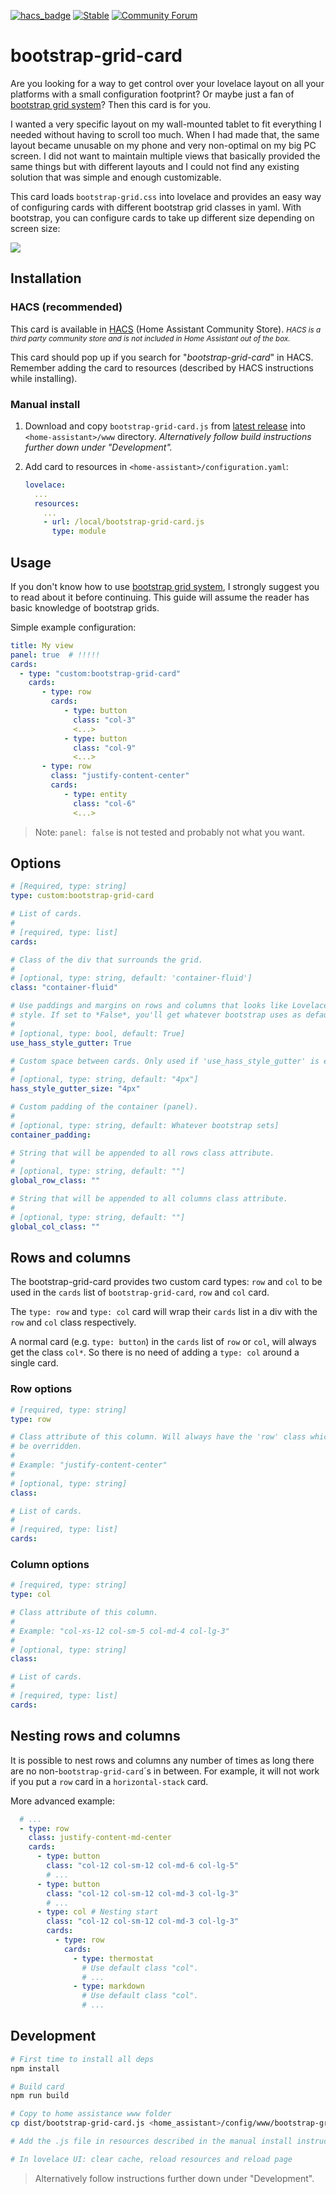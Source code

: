 [![hacs_badge](https://img.shields.io/badge/HACS-Default-orange.svg)](https://github.com/custom-components/hacs)
[![Stable](https://img.shields.io/github/release/idittansikte/bootstrap-grid-card.svg)](https://github.com/idittansikte/bootstrap-grid-card/releases/latest)
[![Community Forum](https://img.shields.io/badge/community-forum-brightgreen.svg)](https://community.home-assistant.io/t/lovelace-bootstrap-grid-card/274738)

bootstrap-grid-card
===================

Are you looking for a way to get control over your lovelace layout on all your platforms with a
small configuration footprint? Or maybe just a fan of [bootstrap grid
system](https://getbootstrap.com/docs/5.1/layout/grid/)? Then this card is for you.

I wanted a very specific layout on my wall-mounted tablet to fit everything I needed without having
to scroll too much. When I had made that, the same layout became unusable on my phone and very
non-optimal on my big PC screen. I did not want to maintain multiple views that basically provided the
same things but with different layouts and I could not find any existing solution that was simple
and enough customizable.

This card loads `bootstrap-grid.css` into lovelace and provides an easy way of configuring cards
with different bootstrap grid classes in yaml. With bootstrap, you can configure cards to take up
different size depending on screen size:

![](lovelace.gif)

## Installation

### HACS (recommended)

This card is available in [HACS](https://hacs.xyz/) (Home Assistant Community Store). <small>_HACS
is a third party community store and is not included in Home Assistant out of the box._</small>

This card should pop up if you search for "*bootstrap-grid-card*" in HACS. Remember adding the card
to resources (described by HACS instructions while installing).

### Manual install

1. Download and copy `bootstrap-grid-card.js` from [latest
   release](https://github.com/idittansikte/bootstrap-grid-card/releases/latest) into
   `<home-assistant>/www` directory. _Alternatively follow build instructions further down under
   "Development"._

2. Add card to resources in `<home-assistant>/configuration.yaml`:

    ```yaml
    lovelace:
      ...
      resources:
        ...
        - url: /local/bootstrap-grid-card.js
          type: module

    ```

## Usage

If you don't know how to use [bootstrap grid
system](https://getbootstrap.com/docs/5.1/layout/grid/), I strongly suggest you to read about it
before continuing. This guide will assume the reader has basic knowledge of bootstrap grids.

Simple example configuration:

```yaml
title: My view
panel: true  # !!!!!
cards:
  - type: "custom:bootstrap-grid-card"
    cards:
       - type: row
         cards:
            - type: button
              class: "col-3"
              <...>
            - type: button
              class: "col-9"
              <...>
       - type: row
         class: "justify-content-center"
         cards:
            - type: entity
              class: "col-6"
              <...>
```

> Note: `panel: false` is not tested and probably not what you want.


## Options

```yaml
# [Required, type: string]
type: custom:bootstrap-grid-card

# List of cards.
#
# [required, type: list]
cards:

# Class of the div that surrounds the grid.
#
# [optional, type: string, default: 'container-fluid']
class: "container-fluid"

# Use paddings and margins on rows and columns that looks like Lovelace default
# style. If set to *False*, you'll get whatever bootstrap uses as default.
#
# [optional, type: bool, default: True]
use_hass_style_gutter: True

# Custom space between cards. Only used if 'use_hass_style_gutter' is enabled.
#
# [optional, type: string, default: "4px"]
hass_style_gutter_size: "4px"

# Custom padding of the container (panel).
#
# [optional, type: string, default: Whatever bootstrap sets]
container_padding:

# String that will be appended to all rows class attribute.
#
# [optional, type: string, default: ""]
global_row_class: ""

# String that will be appended to all columns class attribute.
#
# [optional, type: string, default: ""]
global_col_class: ""
```

## Rows and columns

The bootstrap-grid-card provides two custom card types: `row` and `col` to be used in the `cards`
list of `bootstrap-grid-card`, `row` and `col` card.

The `type: row` and `type: col` card will wrap their `cards` list in a div with the `row` and `col`
class respectively.

A normal card (e.g. `type: button`) in the `cards` list of `row` or `col`, will always get the class
`col*`. So there is no need of adding a `type: col` around a single card.


### Row options

```yaml
# [required, type: string]
type: row

# Class attribute of this column. Will always have the 'row' class which can't
# be overridden.
#
# Example: "justify-content-center"
#
# [optional, type: string]
class:

# List of cards.
#
# [required, type: list]
cards:
```

### Column options

```yaml
# [required, type: string]
type: col

# Class attribute of this column.
#
# Example: "col-xs-12 col-sm-5 col-md-4 col-lg-3"
#
# [optional, type: string]
class:

# List of cards.
#
# [required, type: list]
cards:
```

## Nesting rows and columns

It is possible to nest rows and columns any number of times as long there are no
non-`bootstrap-grid-card`´s in between. For example, it will not work if you put a `row` card in a
`horizontal-stack` card.

More advanced example:

```yaml
  # ...
  - type: row
    class: justify-content-md-center
    cards:
      - type: button
        class: "col-12 col-sm-12 col-md-6 col-lg-5"
        # ...
      - type: button
        class: "col-12 col-sm-12 col-md-3 col-lg-3"
        # ...
      - type: col # Nesting start
        class: "col-12 col-sm-12 col-md-3 col-lg-3"
        cards:
          - type: row
            cards:
              - type: thermostat
                # Use default class "col".
                # ...
              - type: markdown
                # Use default class "col".
                # ...

```

## Development

```bash
# First time to install all deps
npm install

# Build card
npm run build

# Copy to home assistance www folder
cp dist/bootstrap-grid-card.js <home_assistant>/config/www/bootstrap-grid-card.js

# Add the .js file in resources described in the manual install instructions above.

# In lovelace UI: clear cache, reload resources and reload page
```

> Alternatively follow instructions further down under "Development".